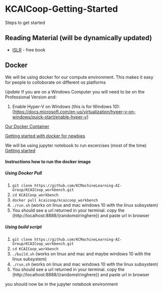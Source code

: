 # KCAICoop-Getting-Started
Steps to get started

## Reading Material (will be dynamically updated)
- [ISLR](http://www-bcf.usc.edu/~gareth/ISL/) - free book

## Docker
We will be using docker for our compute environment. This makes it easy for people to colloborate on different os platforms

*Update* If you are on a Windows Computer you will need to be on the Professional Version and:
  1. Enable Hyper-V on Windows (this is for Windows 10): [https://docs.microsoft.com/en-us/virtualization/hyper-v-on-windows/quick-start/enable-hyper-v]

[Our Docker Container](https://github.com/KCMachineLearning-AI-Group/KCAICoop_workbench)

[Getting started with docker for newbies](https://docs.docker.com/get-started/)

We will be using jupyter notebook to run excercises (most of the time) [Getting started](http://jupyter.org/index.html)

#### Instructions how to run the docker image
##### Using Docker Pull
1. `git clone https://github.com/KCMachineLearning-AI-Group/KCAICoop_workbench.git`
2. `cd KCAICoop_workbench`
3. `docker pull kcaicoop/kcaicoop_workbench` 
4. `./run.sh` (works on linux and mac windows 10 with the linux subsystem)
5. You should see a url returned in your terminal. copy the (http://localhost:8888/{randomstringhere}) and paste url in browser

##### Using build script
1. `git clone https://github.com/KCMachineLearning-AI-Group/KCAICoop_workbench.git`
2. `cd KCAICoop_workbench`
3. `./build.sh` (works on linux and mac and maybe windows 10 with the linux subsystem)
4. `./run.sh` (works on linux and mac windows 10 with the linux subsystem)
5. You should see a url returned in your terminal. copy the (http://localhost:8888/{randomstringhere}) and paste url in browser

you should now be in the jupyter notebook environment
